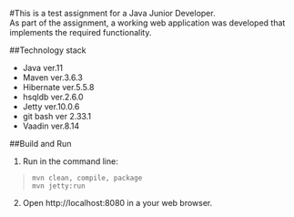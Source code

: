 #This is a test assignment for a Java Junior Developer.  
As part of the assignment, a working web application was developed that implements the required functionality.   
  
##Technology stack  

* Java ver.11  
* Maven ver.3.6.3  
* Hibernate ver.5.5.8  
* hsqldb ver.2.6.0  
* Jetty ver.10.0.6  
* git bash ver 2.33.1  
* Vaadin ver.8.14  

##Build and Run

1. Run in the command line: 
 
>     mvn clean, compile, package  
>     mvn jetty:run  

2. Open http://localhost:8080 in a your web browser.

